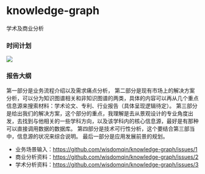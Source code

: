 # knowledge-graph
学术及商业分析
### 时间计划
![](https://tva1.sinaimg.cn/large/006y8mN6ly1g8qqvn4ll6j31pi0lwwoe.jpg)

### 报告大纲
第一部分是业务流程介绍以及需求痛点分析，
第二部分是现有市场上的解决方案分析，可以分为知识图谱相关和非知识图谱的两类，具体的内容可以再从几个重点信息源来搜索材料：学术论文、专利、行业报告（具体呈现逻辑待定）。
第三部分是给出我们的解决方案，这个部分的重点，我理解是去从景观设计的专业角度出发，去找到与他相关的一些学科方向，以及该学科内的核心信息源，最好是有那种可以直接调用数据的数据库。
第四部分是技术可行性分析，这个要结合第三部当中，信息源的状况来综合说明。
最后一部分是应用发展前景的规划。

- 业务场景输入：https://github.com/wisdomqin/knowledge-graph/issues/1
- 商业分析资料：https://github.com/wisdomqin/knowledge-graph/issues/2
- 学术分析资料：https://github.com/wisdomqin/knowledge-graph/issues/3
